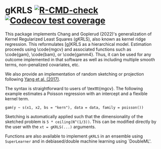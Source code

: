 # gKRLS [![R-CMD-check](https://github.com/mgoplerud/gKRLS/workflows/R-CMD-check/badge.svg)](https://github.com/mgoplerud/gKRLS/actions) [![Codecov test coverage](https://codecov.io/gh/mgoplerud/gKRLS/branch/master/graph/badge.svg)](https://app.codecov.io/gh/mgoplerud/gKRLS?branch=cran)

This package implements Chang and Goplerud (2022)'s generalization of Kernel Regularized Least Squares (gKRLS), also known as kernel ridge regression. This reformulates [g]KRLS as a hierarchical model. Estimation proceeds using \code{mgcv} and associated functions such as \code{gam}, \code{bam}, or \code{gamm4}. Thus, it can be used for any outcome implemented in that software as well as including multiple smooth terms, non-penalized covariates, etc.

We also provide an implementation of random sketching or projection following [Yang et al. (2017)](https://doi.org/10.1214/16-AOS1472).

The syntax is straightforward to users of \texttt{mgcv}. The following example estimates a Poisson regression with an intercept and a flexible kernel term.

```
gam(y ~ s(x1, x2, bs = "kern"), data = data, family = poisson())
 ```

Sketching is automatically applied such that the dimensionality of the sketched problem is `5 * ceiling(N^(1/3))`. This can be modified directly by the user with the `xt = gKRLS(...)` arguments.

Functions are also available to implement `gKRLS` in an ensemble using `SuperLearner` and in debiased/double machine learning using `DoubleML'.
